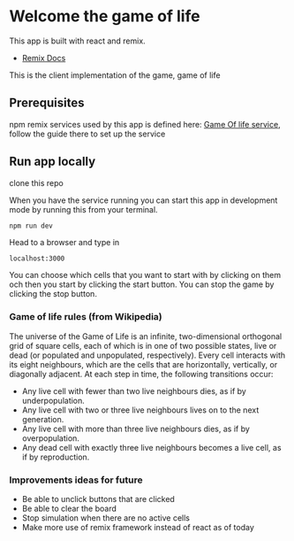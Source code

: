 # Welcome the game of life

This app is built with react and remix. 

- [Remix Docs](https://remix.run/docs)

This is the client implementation of the game, game of life

## Prerequisites 
npm 
remix
services used by this app is defined here: [Game Of life service](https://github.com/lilo4591/game-of-life), follow the guide there to set up the service

## Run app locally
clone this repo

When you have the service running you can start this app in development mode by running this from your terminal.

```sh
npm run dev
```

Head to a browser and type in

```
localhost:3000
```

You can choose which cells that you want to start with by clicking on them och then you start by clicking the start button. You can stop the game by clicking the stop button.

### Game of life rules (from Wikipedia)

The universe of the Game of Life is an infinite, two-dimensional orthogonal grid of square cells, each of which is in one of two possible states, live or dead (or populated and unpopulated, respectively). Every cell interacts with its eight neighbours, which are the cells that are horizontally, vertically, or diagonally adjacent. At each step in time, the following transitions occur:

* Any live cell with fewer than two live neighbours dies, as if by underpopulation.
* Any live cell with two or three live neighbours lives on to the next generation.
* Any live cell with more than three live neighbours dies, as if by overpopulation.
* Any dead cell with exactly three live neighbours becomes a live cell, as if by reproduction.


### Improvements ideas for future
* Be able to unclick buttons that are clicked
* Be able to clear the board
* Stop simulation when there are no active cells
* Make more use of remix framework instead of react as of today


